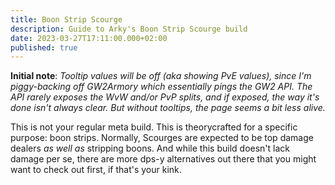 ```yaml
---
title: Boon Strip Scourge
description: Guide to Arky's Boon Strip Scourge build
date: 2023-03-27T17:11:00.000+02:00
published: true
---
```


<script setup lang="ts">
import factBox from '../../src/components/factBox.vue';
import scourgePage from '../../src/pages/scourgePage.vue';
</script>

<factBox class="variant mb-2">

**Initial note**: _Tooltip values will be off (aka showing PvE values), since I'm piggy-backing off GW2Armory which essentially pings the GW2 API. The API rarely exposes the WvW and/or PvP splits, and if exposed, the way it's done isn't always clear. But without tooltips, the page seems a bit less alive._

</factBox>

This is not your regular meta build. This is theorycrafted for a specific purpose: boon strips. Normally, Scourges are expected to be top damage dealers _as well as_ stripping boons. And while this build doesn't lack damage per se, there are more dps-y alternatives out there that you might want to check out first, if that's your kink.

<scourgePage />
